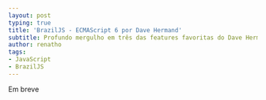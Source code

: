 ```yaml
---
layout: post
typing: true
title: 'BrazilJS - ECMAScript 6 por Dave Hermand'
subtitle: Profundo mergulho em três das features favoritas do Dave Hermand no ES6
author: renatho
tags:
- JavaScript
- BrazilJS
---
```

Em breve